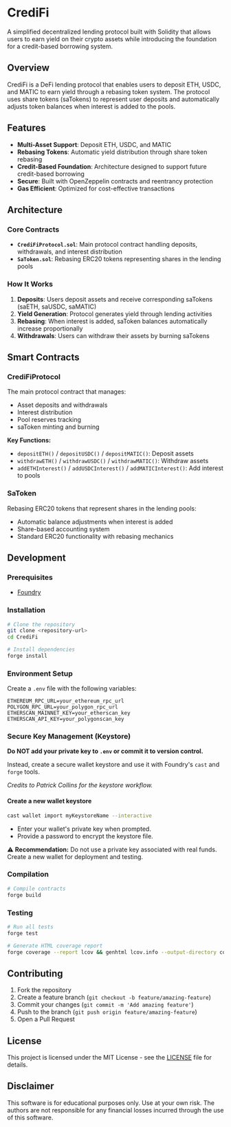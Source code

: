 # CrediFi

A simplified decentralized lending protocol built with Solidity that allows users to earn yield on their crypto assets while introducing the foundation for a credit-based borrowing system.

## Overview

CrediFi is a DeFi lending protocol that enables users to deposit ETH, USDC, and MATIC to earn yield through a rebasing token system. The protocol uses share tokens (saTokens) to represent user deposits and automatically adjusts token balances when interest is added to the pools.

## Features

- **Multi-Asset Support**: Deposit ETH, USDC, and MATIC
- **Rebasing Tokens**: Automatic yield distribution through share token rebasing
- **Credit-Based Foundation**: Architecture designed to support future credit-based borrowing
- **Secure**: Built with OpenZeppelin contracts and reentrancy protection
- **Gas Efficient**: Optimized for cost-effective transactions

## Architecture

### Core Contracts

- **`CrediFiProtocol.sol`**: Main protocol contract handling deposits, withdrawals, and interest distribution
- **`SaToken.sol`**: Rebasing ERC20 tokens representing shares in the lending pools

### How It Works

1. **Deposits**: Users deposit assets and receive corresponding saTokens (saETH, saUSDC, saMATIC)
2. **Yield Generation**: Protocol generates yield through lending activities
3. **Rebasing**: When interest is added, saToken balances automatically increase proportionally
4. **Withdrawals**: Users can withdraw their assets by burning saTokens

## Smart Contracts

### CrediFiProtocol

The main protocol contract that manages:
- Asset deposits and withdrawals
- Interest distribution
- Pool reserves tracking
- saToken minting and burning

**Key Functions:**
- `depositETH()` / `depositUSDC()` / `depositMATIC()`: Deposit assets
- `withdrawETH()` / `withdrawUSDC()` / `withdrawMATIC()`: Withdraw assets
- `addETHInterest()` / `addUSDCInterest()` / `addMATICInterest()`: Add interest to pools

### SaToken

Rebasing ERC20 tokens that represent shares in the lending pools:
- Automatic balance adjustments when interest is added
- Share-based accounting system
- Standard ERC20 functionality with rebasing mechanics

## Development

### Prerequisites

- [Foundry](https://getfoundry.sh/)

### Installation

```bash
# Clone the repository
git clone <repository-url>
cd CrediFi

# Install dependencies
forge install
```

### Environment Setup

Create a `.env` file with the following variables:

```env
ETHEREUM_RPC_URL=your_ethereum_rpc_url
POLYGON_RPC_URL=your_polygon_rpc_url
ETHERSCAN_MAINNET_KEY=your_etherscan_key
ETHERSCAN_API_KEY=your_polygonscan_key
```

### Secure Key Management (Keystore)

**Do NOT add your private key to `.env` or commit it to version control.**

Instead, create a secure wallet keystore and use it with Foundry's `cast` and `forge` tools.

_Credits to Patrick Collins for the keystore workflow._

#### Create a new wallet keystore

```bash
cast wallet import myKeystoreName --interactive
```
- Enter your wallet's private key when prompted.
- Provide a password to encrypt the keystore file.

⚠️ **Recommendation:**
Do not use a private key associated with real funds. Create a new wallet for deployment and testing.

### Compilation

```bash
# Compile contracts
forge build
```

### Testing

```bash
# Run all tests
forge test

# Generate HTML coverage report
forge coverage --report lcov && genhtml lcov.info --output-directory coverage
```

## Contributing

1. Fork the repository
2. Create a feature branch (`git checkout -b feature/amazing-feature`)
3. Commit your changes (`git commit -m 'Add amazing feature'`)
4. Push to the branch (`git push origin feature/amazing-feature`)
5. Open a Pull Request

## License

This project is licensed under the MIT License - see the [LICENSE](LICENSE) file for details.

## Disclaimer

This software is for educational purposes only. Use at your own risk. The authors are not responsible for any financial losses incurred through the use of this software.